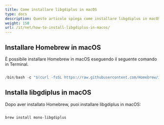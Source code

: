 ```yaml
---
title: Come installare libgdiplus in macOS
type: docs
description: Questo articolo spiega come installare libgdiplus in macOS, come Monterey 12.4
weight: 150
url: /it/net/how-to-install-libgdiplus-in-macos/
---
```

## Installare Homebrew in macOS

È possibile installare Homebrew in macOS eseguendo il seguente comando in Terminal.

```cs

/bin/bash -c "$(curl -fsSL https://raw.githubusercontent.com/Homebrew/install/HEAD/install.sh)"

```

## Installa libgdiplus in macOS

Dopo aver installato Homebrew, puoi installare libgdiplus in macOS:

```cs

brew install mono-libgdiplus

```
